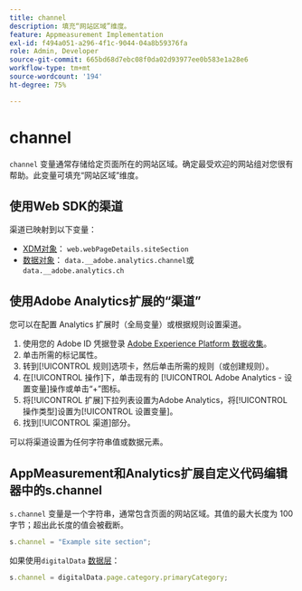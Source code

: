 ```yaml
---
title: channel
description: 填充“网站区域”维度。
feature: Appmeasurement Implementation
exl-id: f494a051-a296-4f1c-9044-04a8b59376fa
role: Admin, Developer
source-git-commit: 665bd68d7ebc08f0da02d93977ee0b583e1a28e6
workflow-type: tm+mt
source-wordcount: '194'
ht-degree: 75%

---
```


# channel

`channel` 变量通常存储给定页面所在的网站区域。确定最受欢迎的网站组对您很有帮助。此变量可填充“网站区域”维度。

## 使用Web SDK的渠道

渠道已映射到以下变量：

* [XDM对象](/help/implement/aep-edge/xdm-var-mapping.md)： `web.webPageDetails.siteSection`
* [数据对象](/help/implement/aep-edge/data-var-mapping.md)： `data.__adobe.analytics.channel`或`data.__adobe.analytics.ch`

## 使用Adobe Analytics扩展的“渠道”

您可以在配置 Analytics 扩展时（全局变量）或根据规则设置渠道。

1. 使用您的 Adobe ID 凭据登录 [Adobe Experience Platform 数据收集](https://experience.adobe.com/data-collection)。
2. 单击所需的标记属性。
3. 转到[!UICONTROL 规则]选项卡，然后单击所需的规则（或创建规则）。
4. 在[!UICONTROL 操作]下，单击现有的 [!UICONTROL Adobe Analytics - 设置变量]操作或单击“+”图标。
5. 将[!UICONTROL 扩展]下拉列表设置为Adobe Analytics，将[!UICONTROL 操作类型]设置为[!UICONTROL 设置变量]。
6. 找到[!UICONTROL 渠道]部分。

可以将渠道设置为任何字符串值或数据元素。

## AppMeasurement和Analytics扩展自定义代码编辑器中的s.channel

`s.channel` 变量是一个字符串，通常包含页面的网站区域。其值的最大长度为 100 字节；超出此长度的值会被截断。

```js
s.channel = "Example site section";
```

如果使用`digitalData` [数据层](../../prepare/data-layer.md)：

```js
s.channel = digitalData.page.category.primaryCategory;
```
